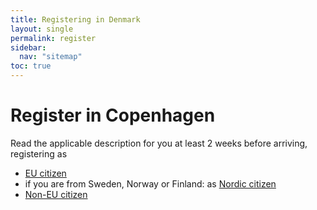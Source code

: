 ```yaml
---
title: Registering in Denmark
layout: single
permalink: register
sidebar:
  nav: "sitemap"
toc: true
---
```


# Register in Copenhagen
Read the applicable description for you at least 2 weeks before arriving, registering as

- [EU citizen](register/EU-citizen)
- if you are from Sweden, Norway or Finland: as [Nordic citizen](register/nordic)
- [Non-EU citizen](register/non-eu)
